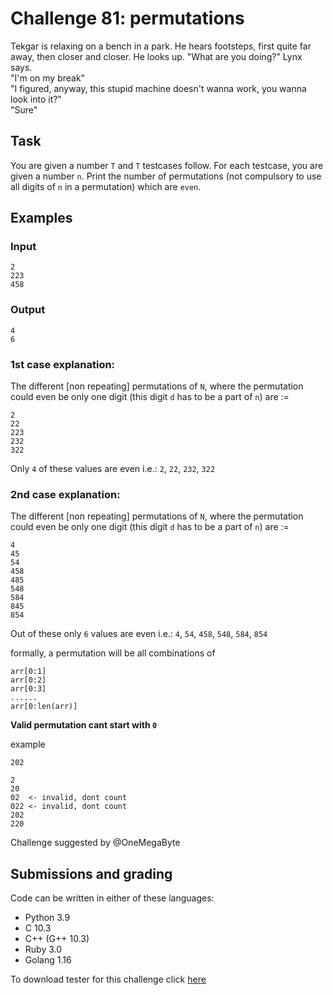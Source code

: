 # Challenge 81: permutations

Tekgar is relaxing on a bench in a park. He hears footsteps, first quite far away, then closer and closer. He looks up. "What are you doing?" Lynx says.  
"I'm on my break"  
"I figured, anyway, this stupid machine doesn't wanna work, you wanna look into it?"  
"Sure"

## Task

You are given a number `T` and `T` testcases follow. For each testcase, you are given a number `n`. Print the number of permutations (not compulsory to use all digits of `n` in a permutation) which are `even`.

## Examples

### Input
```
2
223
458
```

### Output
```
4
6
```

### 1st case explanation:

The different [non repeating] permutations of `N`, where the permutation could even be only one digit (this digit `d` has to be a part of `n`) are :=
```
2
22
223
232
322
```
Only `4` of these values are even i.e.: `2`, `22`, `232`, `322`

### 2nd case explanation:

The different [non repeating] permutations of `N`, where the permutation could even be only one digit (this digit `d` has to be a part of `n`) are :=
```
4
45
54
458
485
548
584
845
854
```
Out of these only `6` values are even i.e.: `4`, `54`, `458`, `548`, `584`, `854`

formally, a permutation will be all combinations of
```
arr[0:1]
arr[0:2]
arr[0:3]
......
arr[0:len(arr)]
```
**Valid permutation cant start with `0`**

example
```
202

2
20
02  <- invalid, dont count
022 <- invalid, dont count
202
220
```

Challenge suggested by @OneMegaByte 

## Submissions and grading

Code can be written in either of these languages:

- Python 3.9
- C 10.3
- C++ (G++ 10.3)
- Ruby 3.0
- Golang 1.16

To download tester for this challenge click [here](https://downgit.github.io/#/home?url=https://github.com/Pomroka/TWT_Challenges_Tester/tree/main/Challenge_81)